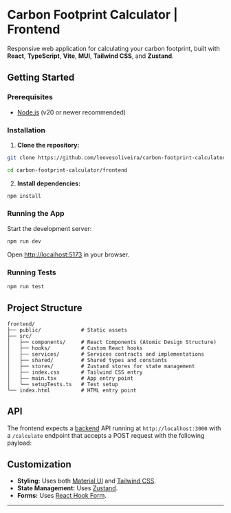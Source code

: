 # Carbon Footprint Calculator | Frontend

Responsive web application for calculating your carbon footprint, built with **React**, **TypeScript**, **Vite**, **MUI**, **Tailwind CSS**, and **Zustand**.

## Getting Started

### Prerequisites

- [Node.js](https://nodejs.org/) (v20 or newer recommended)

### Installation

1. **Clone the repository:**

```sh
git clone https://github.com/leovesoliveira/carbon-footprint-calculator.git
```

```sh
cd carbon-footprint-calculator/frontend
```

2. **Install dependencies:**

```sh
npm install
```

### Running the App

Start the development server:

```sh
npm run dev
```

Open [http://localhost:5173](http://localhost:5173) in your browser.

### Running Tests

```sh
npm run test
```

## Project Structure

```
frontend/
├── public/             # Static assets
├── src/
│   ├── components/     # React Components (Atomic Design Structure)
│   ├── hooks/          # Custom React hooks
│   ├── services/       # Services contracts and implementations
│   ├── shared/         # Shared types and constants
│   ├── stores/         # Zustand stores for state management
│   ├── index.css       # Tailwind CSS entry
│   ├── main.tsx        # App entry point
│   └── setupTests.ts   # Test setup
└── index.html          # HTML entry point
```

## API

The frontend expects a [backend](https://github.com/leovesoliveira/carbon-footprint-calculator/tree/main/backend) API running at `http://localhost:3000` with a `/calculate` endpoint that accepts a POST request with the following payload:

## Customization

- **Styling:** Uses both [Material UI](https://mui.com/) and [Tailwind CSS](https://tailwindcss.com/).
- **State Management:** Uses [Zustand](https://zustand-demo.pmnd.rs/).
- **Forms:** Uses [React Hook Form](https://react-hook-form.com/).

---
